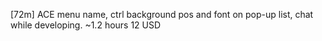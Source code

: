[72m] ACE menu name, ctrl background pos and font on pop-up list, chat while developing.
~1.2 hours
12 USD